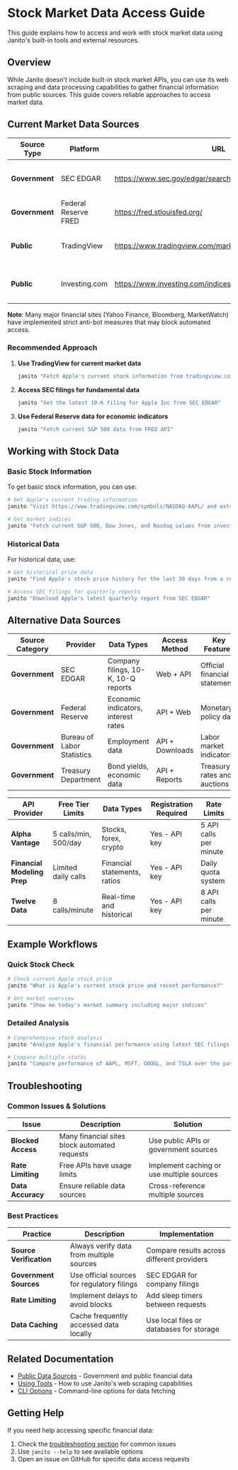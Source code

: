 # Stock Market Data Access Guide

This guide explains how to access and work with stock market data using Janito's built-in tools and external resources.

## Overview

While Janito doesn't include built-in stock market APIs, you can use its web scraping and data processing capabilities to gather financial information from public sources. This guide covers reliable approaches to access market data.

## Current Market Data Sources

| Source Type | Platform | URL | Data Available | Access Method |
|-------------|----------|-----|----------------|---------------|
| **Government** | SEC EDGAR | https://www.sec.gov/edgar/searchedgar/companysearch.html | Company filings, 10-K, 10-Q reports | Web scraping + official API |
| **Government** | Federal Reserve FRED | https://fred.stlouisfed.org/ | Economic indicators, market data | Free API with registration |
| **Public** | TradingView | https://www.tradingview.com/markets/ | Real-time quotes, charts, analysis | Web scraping friendly |
| **Public** | Investing.com | https://www.investing.com/indices/ | Global indices, commodities, stocks | Web scraping |

**Note**: Many major financial sites (Yahoo Finance, Bloomberg, MarketWatch) have implemented strict anti-bot measures that may block automated access.

### Recommended Approach

1. **Use TradingView for current market data**
   ```bash
   janito "Fetch Apple's current stock information from tradingview.com"
   ```

2. **Access SEC filings for fundamental data**
   ```bash
   janito "Get the latest 10-K filing for Apple Inc from SEC EDGAR"
   ```

3. **Use Federal Reserve data for economic indicators**
   ```bash
   janito "Fetch current S&P 500 data from FRED API"
   ```

## Working with Stock Data

### Basic Stock Information

To get basic stock information, you can use:

```bash
# Get Apple's current trading information
janito "Visit https://www.tradingview.com/symbols/NASDAQ-AAPL/ and extract key metrics"

# Get market indices
janito "Fetch current S&P 500, Dow Jones, and Nasdaq values from investing.com"
```

### Historical Data

For historical data, use:

```bash
# Get historical price data
janito "Find Apple's stock price history for the last 30 days from a reliable source"

# Access SEC filings for quarterly reports
janito "Download Apple's latest quarterly report from SEC EDGAR"
```

## Alternative Data Sources

| Source Category | Provider | Data Types | Access Method | Key Features |
|----------------|----------|------------|---------------|--------------|
| **Government** | SEC EDGAR | Company filings, 10-K, 10-Q reports | Web + API | Official financial statements |
| **Government** | Federal Reserve | Economic indicators, interest rates | API + Web | Monetary policy data |
| **Government** | Bureau of Labor Statistics | Employment data | API + Downloads | Labor market indicators |
| **Government** | Treasury Department | Bond yields, economic data | API + Reports | Treasury rates and auctions |

| API Provider | Free Tier Limits | Data Types | Registration Required | Rate Limits |
|--------------|------------------|------------|----------------------|-------------|
| **Alpha Vantage** | 5 calls/min, 500/day | Stocks, forex, crypto | Yes - API key | 5 API calls per minute |
| **Financial Modeling Prep** | Limited daily calls | Financial statements, ratios | Yes - API key | Daily quota system |
| **Twelve Data** | 8 calls/minute | Real-time and historical | Yes - API key | 8 API calls per minute |

## Example Workflows

### Quick Stock Check

```bash
# Check current Apple stock price
janito "What is Apple's current stock price and recent performance?"

# Get market overview
janito "Show me today's market summary including major indices"
```

### Detailed Analysis

```bash
# Comprehensive stock analysis
janito "Analyze Apple's financial performance using latest SEC filings and market data"

# Compare multiple stocks
janito "Compare performance of AAPL, MSFT, GOOGL, and TSLA over the past month"
```

## Troubleshooting

### Common Issues & Solutions

| Issue | Description | Solution |
|-------|-------------|----------|
| **Blocked Access** | Many financial sites block automated requests | Use public APIs or government sources |
| **Rate Limiting** | Free APIs have usage limits | Implement caching or use multiple sources |
| **Data Accuracy** | Ensure reliable data sources | Cross-reference multiple sources |

### Best Practices

| Practice | Description | Implementation |
|----------|-------------|----------------|
| **Source Verification** | Always verify data from multiple sources | Compare results across different providers |
| **Government Sources** | Use official sources for regulatory filings | SEC EDGAR for company filings |
| **Rate Limiting** | Implement delays to avoid blocks | Add sleep timers between requests |
| **Data Caching** | Cache frequently accessed data locally | Use local files or databases for storage |

## Related Documentation

- [Public Data Sources](public-sources.md) - Government and public financial data
- [Using Tools](using_tools.md) - How to use Janito's web scraping capabilities
- [CLI Options](../reference/cli-options.md) - Command-line options for data fetching

## Getting Help

If you need help accessing specific financial data:

1. Check the [troubleshooting section](configuration.md) for common issues
2. Use `janito --help` to see available options
3. Open an issue on GitHub for specific data access requests